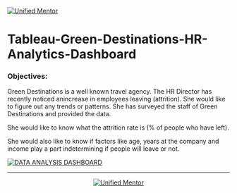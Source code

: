 <noscript><a href='https://unifiedmentor.podia.com/'><img alt='Unified Mentor' src='https://github.com/user-attachments/assets/8013bc2b-0a2b-4c08-93f9-3d4daffe430f' /></a></noscript>

# Tableau-Green-Destinations-HR-Analytics-Dashboard
### Objectives:
Green Destinations is a well known travel agency. The HR Director has recently noticed anincrease in employees leaving (attrition). She would like to figure out any trends or patterns. She has surveyed the staff of Green Destinations and provided the data.

She would like to know what the attrition rate is (% of people who have left).

She would also like to know if factors like age, years at the company and income play a part indetermining if people will leave or not. 


<noscript><a href='https://public.tableau.com/app/profile/chinmai.nimgade'><img alt='DATA ANALYSIS DASHBOARD ' src='https://github.com/user-attachments/assets/dc370ff7-a852-49fe-a1be-ca9089868508' style='border: none' /></a></noscript>

***
<div align=center>
<noscript align=center><a href='https://unifiedmentor.podia.com/'><img alt='Unified Mentor' src='https://github.com/user-attachments/assets/7a2d4c1a-a01c-4e97-9074-b9660a430a29' style='border: none' /></a></noscript>
</div>
